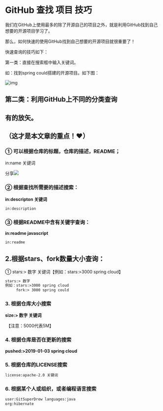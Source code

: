 # GitHub 查找 项目 技巧

​	我们在GitHub上使用最多的除了开源自己的项目之外，就是利用GitHub找到自己想要的开源项目学习了。

那么，如何快速的使用GitHub找到自己想要的开源项目就很重要了！

快速查询的技巧如下：

第一类：直接在搜索框中输入关键词。

如：找到spring could搭建的开源项目。如下图：

![img](C:\Users\14170\OneDrive\桌面\程序语言代码库\Git\GitHub\GitHub查询.assets\1301422-20190126211848088-716257962.png)



## 第二类：利用GitHub上不同的分类查询

## 有的放矢。

## （这才是本文章的重点！❤）



### **① 可以根据仓库的标题，仓库的描述，README；**

 in:name 关键词

分享![](C:\Users\14170\OneDrive\桌面\程序语言代码库\Git\GitHub\GitHub查询.assets\1301422-20190126212251106-7687119.png)



### ② 根据查找所需要的描述搜索：

**in:descripton 关键词**

```txt
in:description
```



### ③ 根据README中含有关键字查询：

**in:readme javascript**

```txt
in:readme
```



## 2.根据stars、fork数量大小查询：

① stars:> 数字 关键词【例如：stars:>3000 spring cloud】

```txt
stars:> 数字
例如：stars:>3000 spring cloud
	 fork:> 3000 spring could
```



### 3. 根据仓库大小搜索

**size:> 数字 关键词**

​	【注意：5000代表5M】

### 4. 根据仓库是否在更新的搜索

**pushed:>2019-01-03 spring cloud**



### 5. 根据仓库的LICENSE搜索

```txt
license:apache-2.0 关键词
```



### 6. 根据某个人或组织，或者编程语言搜索



```txt
user:GitSuperDrew languages:java
org:hibernate
```

